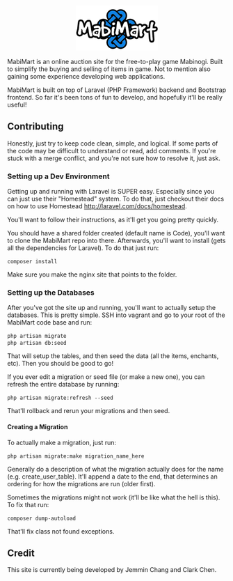 <p align="center">
<img src="https://raw.githubusercontent.com/kleric/MabiMart/master/public/images/logo.png"/>
</p>
MabiMart is an online auction site for the free-to-play game Mabinogi. Built to simplify the buying and selling of items in game. Not to mention also gaining some experience developing web applications.

MabiMart is built on top of Laravel (PHP Framework) backend and Bootstrap frontend. So far it's been tons of fun to develop, and hopefully it'll be really useful!

## Contributing
Honestly, just try to keep code clean, simple, and logical. If some parts of the code may be difficult to understand or read, add comments. If you're stuck with a merge conflict, and you're not sure how to resolve it, just ask.

### Setting up a Dev Environment
Getting up and running with Laravel is SUPER easy. Especially since you can just use their "Homestead" system. To do that, just checkout their docs on how to use Homestead http://laravel.com/docs/homestead.

You'll want to follow their instructions, as it'll get you going pretty quickly.

You should have a shared folder created (default name is Code), you'll want to clone the MabiMart repo into there. Afterwards, you'll want to install (gets all the dependencies for Laravel). To do that just run:

    composer install
    
Make sure you make the nginx site that points to the folder.

### Setting up the Databases
After you've got the site up and running, you'll want to actually setup the databases. This is pretty simple. SSH into vagrant and go to your root of the MabiMart code base and run:

    php artisan migrate
    php artisan db:seed
    
That will setup the tables, and then seed the data (all the items, enchants, etc). Then you should be good to go!

If you ever edit a migration or seed file (or make a new one), you can refresh the entire database by running:

    php artisan migrate:refresh --seed
    
That'll rollback and rerun your migrations and then seed.

#### Creating a Migration
To actually make a migration, just run:

    php artisan migrate:make migration_name_here
    
Generally do a description of what the migration actually does for the name (e.g. create_user_table). It'll append a date to the end, that determines an ordering for how the migrations are run (older first).

Sometimes the migrations might not work (it'll be like what the hell is this). To fix that run:

    composer dump-autoload
    
That'll fix class not found exceptions.
    

## Credit
This site is currently being developed by Jemmin Chang and Clark Chen.
